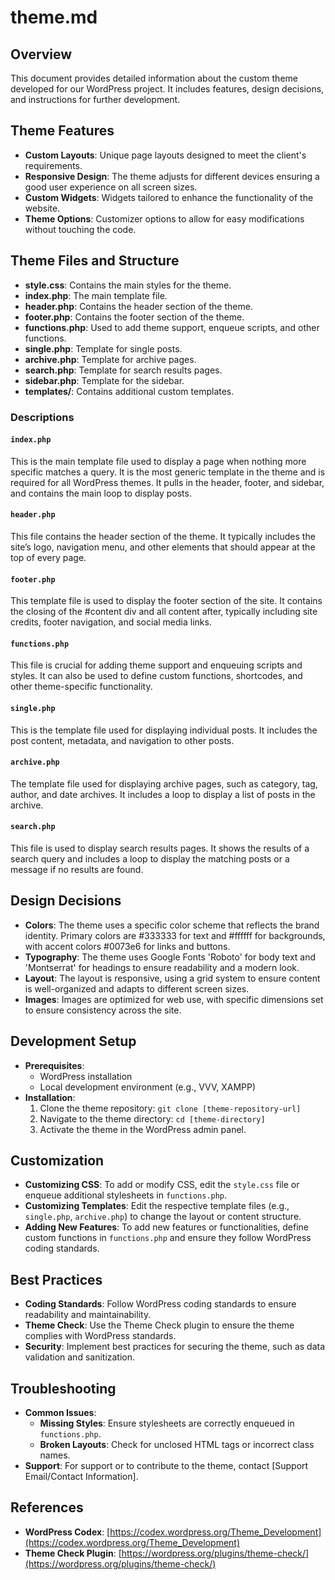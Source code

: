 # theme.md

## Overview
This document provides detailed information about the custom theme developed for our WordPress project. It includes features, design decisions, and instructions for further development.

## Theme Features
- **Custom Layouts**: Unique page layouts designed to meet the client's requirements.
- **Responsive Design**: The theme adjusts for different devices ensuring a good user experience on all screen sizes.
- **Custom Widgets**: Widgets tailored to enhance the functionality of the website.
- **Theme Options**: Customizer options to allow for easy modifications without touching the code.

## Theme Files and Structure
- **style.css**: Contains the main styles for the theme.
- **index.php**: The main template file.
- **header.php**: Contains the header section of the theme.
- **footer.php**: Contains the footer section of the theme.
- **functions.php**: Used to add theme support, enqueue scripts, and other functions.
- **single.php**: Template for single posts.
- **archive.php**: Template for archive pages.
- **search.php**: Template for search results pages.
- **sidebar.php**: Template for the sidebar.
- **templates/**: Contains additional custom templates.

### Descriptions

#### `index.php`
This is the main template file used to display a page when nothing more specific matches a query. It is the most generic template in the theme and is required for all WordPress themes. It pulls in the header, footer, and sidebar, and contains the main loop to display posts.

#### `header.php`
This file contains the header section of the theme. It typically includes the site’s logo, navigation menu, and other elements that should appear at the top of every page.

#### `footer.php`
This template file is used to display the footer section of the site. It contains the closing of the #content div and all content after, typically including site credits, footer navigation, and social media links.

#### `functions.php`
This file is crucial for adding theme support and enqueuing scripts and styles. It can also be used to define custom functions, shortcodes, and other theme-specific functionality.

#### `single.php`
This is the template file used for displaying individual posts. It includes the post content, metadata, and navigation to other posts.

#### `archive.php`
The template file used for displaying archive pages, such as category, tag, author, and date archives. It includes a loop to display a list of posts in the archive.

#### `search.php`
This file is used to display search results pages. It shows the results of a search query and includes a loop to display the matching posts or a message if no results are found.

## Design Decisions
- **Colors**: The theme uses a specific color scheme that reflects the brand identity. Primary colors are #333333 for text and #ffffff for backgrounds, with accent colors #0073e6 for links and buttons.
- **Typography**: The theme uses Google Fonts 'Roboto' for body text and 'Montserrat' for headings to ensure readability and a modern look.
- **Layout**: The layout is responsive, using a grid system to ensure content is well-organized and adapts to different screen sizes.
- **Images**: Images are optimized for web use, with specific dimensions set to ensure consistency across the site.

## Development Setup
- **Prerequisites**: 
  - WordPress installation
  - Local development environment (e.g., VVV, XAMPP)
- **Installation**:
  1. Clone the theme repository: `git clone [theme-repository-url]`
  2. Navigate to the theme directory: `cd [theme-directory]`
  3. Activate the theme in the WordPress admin panel.

## Customization
- **Customizing CSS**: To add or modify CSS, edit the `style.css` file or enqueue additional stylesheets in `functions.php`.
- **Customizing Templates**: Edit the respective template files (e.g., `single.php`, `archive.php`) to change the layout or content structure.
- **Adding New Features**: To add new features or functionalities, define custom functions in `functions.php` and ensure they follow WordPress coding standards.

## Best Practices
- **Coding Standards**: Follow WordPress coding standards to ensure readability and maintainability.
- **Theme Check**: Use the Theme Check plugin to ensure the theme complies with WordPress standards.
- **Security**: Implement best practices for securing the theme, such as data validation and sanitization.

## Troubleshooting
- **Common Issues**: 
  - **Missing Styles**: Ensure stylesheets are correctly enqueued in `functions.php`.
  - **Broken Layouts**: Check for unclosed HTML tags or incorrect class names.
- **Support**: For support or to contribute to the theme, contact [Support Email/Contact Information].

## References
- **WordPress Codex**: [https://codex.wordpress.org/Theme_Development](https://codex.wordpress.org/Theme_Development)
- **Theme Check Plugin**: [https://wordpress.org/plugins/theme-check/](https://wordpress.org/plugins/theme-check/)
